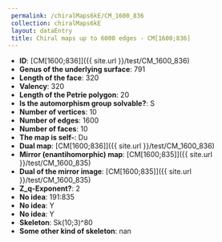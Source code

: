 ```yaml
--- 
 permalink: /chiralMaps6kE/CM_1600_836 
 collection: chiralMaps6kE
 layout: dataEntry
 title: Chiral maps up to 6000 edges - CM[1600;836]
---
```


- **ID**: [CM[1600;836]]({{ site.url }}/test/CM_1600_836)
- **Genus of the underlying surface**: 791
- **Length of the face**: 320
- **Valency**: 320
- **Length of the Petrie polygon**: 20
- **Is the automorphism group solvable?**: S
- **Number of vertices**: 10
- **Number of edges**: 1600
- **Number of faces**: 10
- **The map is self-**: Du
- **Dual map**: [CM[1600;836]]({{ site.url }}/test/CM_1600_836)
- **Mirror (enantihomorphic) map**: [CM[1600;835]]({{ site.url }}/test/CM_1600_835)
- **Dual of the mirror image**: [CM[1600;835]]({{ site.url }}/test/CM_1600_835)
- **Z_q-Exponent?**: 2
- **No idea**:  191:835
- **No idea**: Y
- **No idea**: Y
- **Skeleton**: Sk(10;3)^80
- **Some other kind of skeleton**: nan
